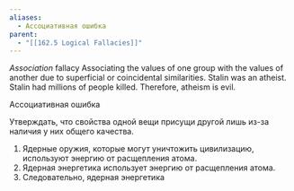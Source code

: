 ```yaml
---
aliases:
  - Ассоциативная ошибка
parent:
  - "[[162.5 Logical Fallacies]]"
---
```

*Association* fallacy
Associating the values of one group with the values of another due to superficial or coincidental similarities.
Stalin was an atheist.
Stalin had millions of people killed.
Therefore, atheism is evil.

Ассоциативная ошибка

Утверждать, что свойства одной вещи присущи другой лишь из-за наличия у них общего качества.

1. ﻿﻿﻿Ядерные оружия, которые могут уничтожить цивилизацию, используют энергию от расщепления атома.
2. ﻿﻿﻿Ядерная энергетика использует энергию от расщепления атома.
3. ﻿﻿﻿Следовательно, ядерная энергетика

